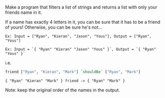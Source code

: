 Make a program that filters a list of strings and returns a list with only your friends name in it.

If a name has exactly 4 letters in it, you can be sure that it has to be a friend of yours! Otherwise, you can be sure he's not...

~~~if-not:factor
Ex: Input = ["Ryan", "Kieran", "Jason", "Yous"], Output = ["Ryan", "Yous"]
~~~

~~~if:factor
Ex: Input = `{ "Ryan" "Kieran" "Jason" "Yous" }`, Output = `{ "Ryan" "Yous" }`
~~~

i.e.
```haskell
friend ["Ryan", "Kieran", "Mark"] `shouldBe` ["Ryan", "Mark"]
```

```factor
{ "Ryan" "Kieran" "Mark" } friend -> { "Ryan" "Mark" }
```


Note: keep the original order of the names in the output.